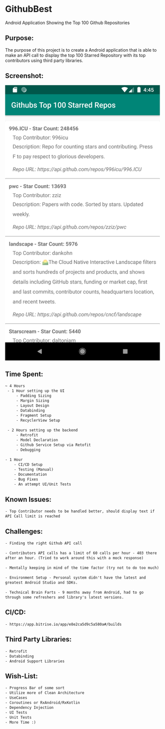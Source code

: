 # GithubBest
Android Application Showing the Top 100 Github Repositories

## Purpose:
 The purpose of this project is to create a Android application that is able to
 make an API call to display the top 100 Starred Repository with its top contributors
 using third party libraries.
 
## Screenshot:
![image](https://github.com/rc41186/GithubBest/blob/master/app/resources/screenshot/Screenshot_1576543527.png)

## Time Spent:
    ~ 4 Hours
     - 1 Hour setting up the UI
         - Padding Sizing
         - Margin Sizing
         - Layout Design
         - Databinding
         - Fragment Setup
         - RecyclerView Setup

     - 2 Hours setting up the backend
         - Retrofit
         - Model Declaration
         - Github Service Setup via Retofit
         - Debugging

    - 1 Hour
        - CI/CD Setup
        - Testing (Manual)
        - Documentation
        - Bug Fixes
        - An attempt UI/Unit Tests
        
## Known Issues:
    - Top Contributor needs to be handled better, should display text if API Call limit is reached

    
## Challenges:
    - Finding the right Github API call

    - Contributors API calls has a limit of 60 calls per hour - 403 there after an hour. (Tried to work around this with a mock response)

    - Mentally keeping in mind of the time factor (try not to do too much)

    - Environment Setup - Personal system didn't have the latest and greatest Android Studio and SDKs.

    - Technical Brain Farts - 9 months away from Android, had to go through some refreshers and library's latest versions.

## CI/CD:
    - https://app.bitrise.io/app/e8e2ca5d9c5a580a#/builds

## Third Party Libraries:
    - Retrofit
    - Databinding
    - Android Support Libraries

## Wish-List:
    - Progress Bar of some sort
    - Utilize more of Clean Architecture
    - UseCases
    - Coroutines or RxAndroid/RxKotlin
    - Dependency Injection
    - UI Tests
    - Unit Tests
    - More Time :)
